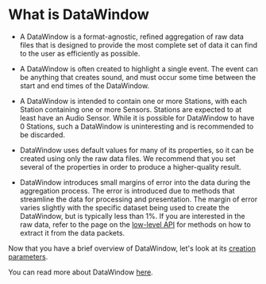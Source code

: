 # What is DataWindow

* A DataWindow is a format-agnostic, refined aggregation of raw data files that is designed to provide the most complete 
  set of data it can find to the user as efficiently as possible.

* A DataWindow is often created to highlight a single event.  The event can be anything that creates sound, and must 
  occur some time between the start and end times of the DataWindow.

* A DataWindow is intended to contain one or more Stations, with each Station containing one or more Sensors.  Stations 
  are expected to at least have an Audio Sensor.  While it is possible for DataWindow to have 0 Stations, such a 
  DataWindow is uninteresting and is recommended to be discarded.

* DataWindow uses default values for many of its properties, so it can be created using only the raw data files.  We 
  recommend that you set several of the properties in order to produce a higher-quality result.

* DataWindow introduces small margins of error into the data during the aggregation process.  The error is introduced 
  due to methods that streamline the data for processing and presentation.  The margin of error varies slightly with 
  the specific dataset being used to create the DataWindow, but is typically less than 1%.  If you are interested in 
  the raw data, refer to the page on the 
  [low-level API](https://github.com/RedVoxInc/redvox-python-sdk/blob/master/docs/python_sdk/low_level_api.md)
  for methods on how to extract it from the data packets.

Now that you have a brief overview of DataWindow, let's look at its [creation parameters](00_create_data_window.md).

You can read more about DataWindow [here](https://github.com/RedVoxInc/redvox-python-sdk/tree/master/docs/python_sdk/data_window#datawindow).
